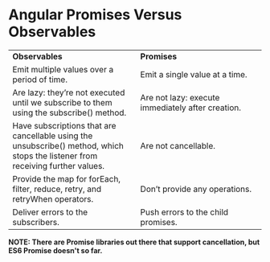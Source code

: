 # Angular Promises Versus Observables

<table><tbody><tr><td style="width: 312px;"><strong>Observables</strong></td><td style="width: 312px;"><strong>Promises</strong></td></tr><tr><td style="width: 312px;">Emit multiple values over a period of time.</td><td style="width: 312px;">Emit a single value at a time.</td></tr><tr><td style="width: 312px;">Are lazy: they’re not executed until we subscribe to them using the subscribe() method.</td><td style="width: 312px;">Are not lazy: execute immediately after creation.</td></tr><tr><td style="width: 312px;">Have subscriptions that are cancellable using the unsubscribe() method, which stops the listener from receiving further values.</td><td style="width: 312px;">Are not cancellable.</td></tr><tr><td style="width: 312px;">Provide the map for forEach, filter, reduce, retry, and retryWhen operators.</td><td style="width: 312px;">Don’t provide any operations.</td></tr><tr><td style="width: 312px;">Deliver errors to the subscribers.</td><td style="width: 312px;">Push errors to the child promises.</td></tr></tbody></table>

**NOTE: There are Promise libraries out there that support cancellation, but ES6 Promise doesn't so far.**
